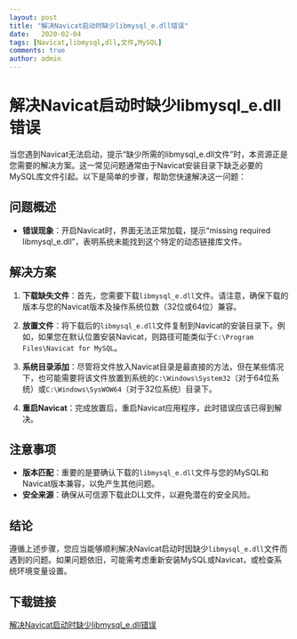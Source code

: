 ```yaml
---
layout: post
title: "解决Navicat启动时缺少libmysql_e.dll错误"
date:   2020-02-04
tags: [Navicat,libmysql,dll,文件,MySQL]
comments: true
author: admin
---
```

# 解决Navicat启动时缺少libmysql_e.dll错误

当您遇到Navicat无法启动，提示“缺少所需的libmysql_e.dll文件”时，本资源正是您需要的解决方案。这一常见问题通常由于Navicat安装目录下缺乏必要的MySQL库文件引起。以下是简单的步骤，帮助您快速解决这一问题：

## 问题概述
- **错误现象**：开启Navicat时，界面无法正常加载，提示“missing required libmysql_e.dll”，表明系统未能找到这个特定的动态链接库文件。

## 解决方案
1. **下载缺失文件**：首先，您需要下载`libmysql_e.dll`文件。请注意，确保下载的版本与您的Navicat版本及操作系统位数（32位或64位）兼容。
   
2. **放置文件**：将下载后的`libmysql_e.dll`文件复制到Navicat的安装目录下。例如，如果您在默认位置安装Navicat，则路径可能类似于`C:\Program Files\Navicat for MySQL`。

3. **系统目录添加**：尽管将文件放入Navicat目录是最直接的方法，但在某些情况下，也可能需要将该文件放置到系统的`C:\Windows\System32`（对于64位系统）或`C:\Windows\SysWOW64`（对于32位系统）目录下。

4. **重启Navicat**：完成放置后，重启Navicat应用程序，此时错误应该已得到解决。

## 注意事项
- **版本匹配**：重要的是要确认下载的`libmysql_e.dll`文件与您的MySQL和Navicat版本兼容，以免产生其他问题。
- **安全来源**：确保从可信源下载此DLL文件，以避免潜在的安全风险。

## 结论
遵循上述步骤，您应当能够顺利解决Navicat启动时因缺少`libmysql_e.dll`文件而遇到的问题。如果问题依旧，可能需考虑重新安装MySQL或Navicat，或检查系统环境变量设置。

## 下载链接

[解决Navicat启动时缺少libmysql_e.dll错误](https://pan.quark.cn/s/3c37a68afa37)